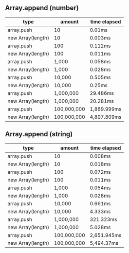 ## Array.append (number)

|type|amount|time elapsed|
|-|-|-|
array.push|10|0.01ms
new Array(length)|10|0.003ms
array.push|100|0.112ms
new Array(length)|100|0.011ms
array.push|1,000|0.058ms
new Array(length)|1,000|0.028ms
array.push|10,000|0.505ms
new Array(length)|10,000|0.25ms
array.push|1,000,000|29.486ms
new Array(length)|1,000,000|20.281ms
array.push|100,000,000|1,889.999ms
new Array(length)|100,000,000|4,897.809ms
## Array.append (string)

|type|amount|time elapsed|
|-|-|-|
array.push|10|0.008ms
new Array(length)|10|0.018ms
array.push|100|0.072ms
new Array(length)|100|0.011ms
array.push|1,000|0.054ms
new Array(length)|1,000|0.028ms
array.push|10,000|0.661ms
new Array(length)|10,000|4.333ms
array.push|1,000,000|321.323ms
new Array(length)|1,000,000|5.028ms
array.push|100,000,000|2,651.945ms
new Array(length)|100,000,000|5,494.37ms
